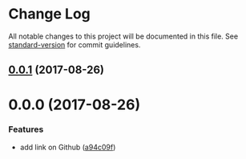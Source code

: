 # Change Log

All notable changes to this project will be documented in this file. See [standard-version](https://github.com/conventional-changelog/standard-version) for commit guidelines.

<a name="0.0.1"></a>
## [0.0.1](https://github.com/albburtsev/reaction/compare/v0.0.0...v0.0.1) (2017-08-26)



<a name="0.0.0"></a>
# 0.0.0 (2017-08-26)


### Features

* add link on Github ([a94c09f](https://github.com/albburtsev/reaction/commit/a94c09f))
